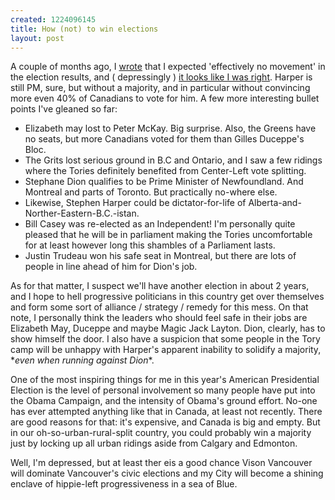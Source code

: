 ```yaml
--- 
created: 1224096145
title: How (not) to win elections
layout: post
---
```

<p>A couple of months ago, I <a href="http://canuckistani.ca/jeff/blog/whos-afraid-little-competition">wrote</a> that I expected 'effectively no movement' in the election results, and ( depressingly ) <a href="http://www.cbc.ca/news/canadavotes/">it looks like I was right</a>. Harper is still PM, sure, but without a majority, and in particular without convincing more even 40% of Canadians to vote for him. A few more interesting bullet points I've gleaned so far:</p>
<ul>
  <li>Elizabeth may lost to Peter McKay. Big surprise. Also, the Greens have no seats, but more Canadians voted for them than Gilles Duceppe's Bloc.</li>

  <li>The Grits lost serious ground in B.C and Ontario, and I saw a few ridings where the Tories definitely benefited from Center-Left vote splitting.</li>

  <li>Stephane Dion qualifies to be Prime Minister of Newfoundland. And Montreal and parts of Toronto. But practically no-where else.</li>

  <li>Likewise, Stephen Harper could be dictator-for-life of Alberta-and-Norther-Eastern-B.C.-istan.</li>

  <li>Bill Casey was re-elected as an Independent! I'm personally quite pleased that he will be in parliament making the Tories uncomfortable for at least however long this shambles of a Parliament lasts.</li>

  <li>Justin Trudeau won his safe seat in Montreal, but there are lots of people in line ahead of him for Dion's job.</li>
</ul>
<p>As for that matter, I suspect we'll have another election in about 2 years, and I hope to hell progressive politicians in this country get over themselves and form some sort of alliance / strategy / remedy for this mess. On that note, I personally think the leaders who should feel safe in their jobs are Elizabeth May, Duceppe and maybe Magic Jack Layton. Dion, clearly, has to show himself the door. I also have a suspicion that some people in the Tory camp will be unhappy with Harper's apparent inability to solidify a majority, *<em>even when running against Dion</em>*.</p>
<p>One of the most inspiring things for me in this year's American Presidential Election is the level of personal involvement so many people have put into the Obama Campaign, and the intensity of Obama's ground effort. No-one has ever attempted anything like that in Canada, at least not recently. There are good reasons for that: it's expensive, and Canada is big and empty. But in our oh-so-urban-rural-split country, you could probably win a majority just by locking up all urban ridings aside from Calgary and Edmonton.</p>
<p>Well, I'm depressed, but at least ther eis a good chance Vison Vancouver will dominate Vancouver's civic elections and my City will become a shining enclave of hippie-left progressiveness in a sea of Blue.</p>
